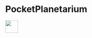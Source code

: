# PocketPlanetarium

<img src="https://github.com/CaptainChameleon/PocketPlanetarium/tree/master/teaser.gif" width="40" height="40" />
